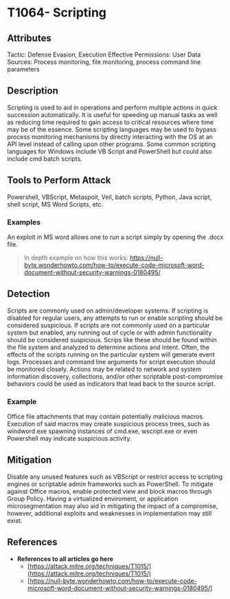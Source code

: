 # T1064- Scripting

## Attributes
Tactic: Defense Evasion, Execution
Effective Permissions: User
Data Sources: Process monitoring, file monitoring, process command line parameters

## Description

Scripting is used to aid in operations and perform multiple actions in quick succession automatically. It is useful for speeding up manual tasks as well as reducing time required to gain access to critical resources where time may be of the essence. Some scripting languages may be used to bypass process monitoring mechanisms by directly interacting with the OS at an API level instead of calling upon other programs. Some common scripting languages for Windows include VB Script and PowerShell but could also include cmd batch scripts.

## Tools to Perform Attack

Powershell, VBScript, Metaspoit, Veil, batch scripts, Python, Java script, shell script, MS Word Scripts, etc.

### Examples
An exploit in MS word allows one to run a script simply by opening the .docx file.
>In depth example on how this works:
https://null-byte.wonderhowto.com/how-to/execute-code-microsoft-word-document-without-security-warnings-0180495/

## Detection
Scripts are commonly used on admin/developer systems. If scripting is disabled for regular users, any attempts to run or enable scripting should be considered suspicious. If scripts are not commonly used on a particular system but enabled, any running out of cycle or with admin functionality should be considered suspicious. Scrips like these should be found within the file system and analyzed to determine actions and intent. 
Often, the effects of the scripts running on the particular system will generate event logs. Processes and command line arguments for script execution should be monitored closely. Actions may be related to network and system information discovery, collections, and/or other scriptable post-compromise behaviors could be used as indicators that lead back to the source script.
### Example
Office file attachments that may contain potentially malicious macros. Execution of said macros may create suspicious process trees, such as windword.exe spawning instances of cmd.exe, wscript.exe or even Powershell may indicate suspicious activity.

## Mitigation
Disable any unused features such as VBScript or restrict access to scripting engines or scriptable admin frameworks such as PowerShell.
To mitigate against Office macros, enable protected view and block macros through Group Policy. Having a virtualized enviroment, or application microsegmentation may also aid in mitigating the impact of a compromise, however, additional exploits and weaknesses in implementation may still exist.

## References

- **References to all articles go here**
  - [https://attack.mitre.org/techniques/T1015/](https://attack.mitre.org/techniques/T1015/)
  - [https://null-byte.wonderhowto.com/how-to/execute-code-microsoft-word-document-without-security-warnings-0180495/]
